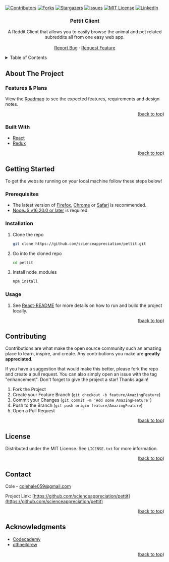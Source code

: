 <!-- Improved compatibility of back to top link: See: https://github.com/othneildrew/Best-README-Template/pull/73 -->
<a name="readme-top"></a>
<!--
*** Thanks for checking out the Best-README-Template. If you have a suggestion
*** that would make this better, please fork the repo and create a pull request
*** or simply open an issue with the tag "enhancement".
*** Don't forget to give the project a star!
*** Thanks again! Now go create something AMAZING! :D
-->



<!-- PROJECT SHIELDS -->
<!--
*** I'm using markdown "reference style" links for readability.
*** Reference links are enclosed in brackets [ ] instead of parentheses ( ).
*** See the bottom of this document for the declaration of the reference variables
*** for contributors-url, forks-url, etc. This is an optional, concise syntax you may use.
*** https://www.markdownguide.org/basic-syntax/#reference-style-links
-->
[![Contributors][contributors-shield]][contributors-url]
[![Forks][forks-shield]][forks-url]
[![Stargazers][stars-shield]][stars-url]
[![Issues][issues-shield]][issues-url]
[![MIT License][license-shield]][license-url]
[![LinkedIn][linkedin-shield]][linkedin-url]

<h3 align="center">Pettit Client</h3>

  <p align="center">
    A Reddit Client that allows you to easily browse the animal and pet related subreddits all from one easy web app.
    <br />
    <br />
    <a href="https://github.com/scienceappreciation/pettit/issues">Report Bug</a>
    ·
    <a href="https://github.com/scienceappreciation/pettit/issues">Request Feature</a>
  </p>
</div>



<!-- TABLE OF CONTENTS -->
<details>
  <summary>Table of Contents</summary>
  <ol>
    <li>
      <a href="#about-the-project">About The Project</a>
      <ul>
        <li><a href="#built-with">Built With</a></li>
      </ul>
    </li>
    <li>
      <a href="#getting-started">Getting Started</a>
      <ul>
        <li><a href="#prerequisites">Prerequisites</a></li>
        <li><a href="#installation">Installation</a></li>
      </ul>
    </li>
    <li><a href="#usage">Usage</a></li>
    <li><a href="#contributing">Contributing</a></li>
    <li><a href="#license">License</a></li>
    <li><a href="#contact">Contact</a></li>
    <li><a href="#acknowledgments">Acknowledgments</a></li>
  </ol>
</details>



<!-- ABOUT THE PROJECT -->
## About The Project

### Features & Plans
View the [Roadmap](Roadmap.md) to see the expected features, requirements and design notes.

<p align="right">(<a href="#readme-top">back to top</a>)</p>



### Built With

* [React][React-url]
* [Redux][Redux-url]

<p align="right">(<a href="#readme-top">back to top</a>)</p>



<!-- GETTING STARTED -->
## Getting Started

To get the website running on your local machine follow these steps below!

### Prerequisites

- The latest version of [Firefox][Firefox-url], [Chrome][Chrome-url] or [Safari][Safari-url] is recommended.
- [NodeJS v16.20.0 or later][Node-url] is required.

### Installation

1. Clone the repo
   ```sh
   git clone https://github.com/scienceappreciation/pettit.git
   ```
2. Go into the cloned repo
    ```sh 
    cd pettit
    ```
3. Install node_modules
    ```sh
    npm install
    ```
### Usage 

1. See [React-README](REACT-README.md) for more details on how to run and build the project locally.

<p align="right">(<a href="#readme-top">back to top</a>)</p>



<!-- CONTRIBUTING -->
## Contributing

Contributions are what make the open source community such an amazing place to learn, inspire, and create. Any contributions you make are **greatly appreciated**.

If you have a suggestion that would make this better, please fork the repo and create a pull request. You can also simply open an issue with the tag "enhancement".
Don't forget to give the project a star! Thanks again!

1. Fork the Project
2. Create your Feature Branch (`git checkout -b feature/AmazingFeature`)
3. Commit your Changes (`git commit -m 'Add some AmazingFeature'`)
4. Push to the Branch (`git push origin feature/AmazingFeature`)
5. Open a Pull Request

<p align="right">(<a href="#readme-top">back to top</a>)</p>



<!-- LICENSE -->
## License

Distributed under the MIT License. See `LICENSE.txt` for more information.

<p align="right">(<a href="#readme-top">back to top</a>)</p>



<!-- CONTACT -->
## Contact

Cole - colehale059@gmail.com

Project Link: [https://github.com/scienceappreciation/pettit](https://github.com/scienceappreciation/pettit)

<p align="right">(<a href="#readme-top">back to top</a>)</p>



<!-- ACKNOWLEDGMENTS -->
## Acknowledgments

* [Codecademy](https://www.codecademy.com)
* [othneildrew](https://github.com/othneildrew/Best-README-Template/)

<p align="right">(<a href="#readme-top">back to top</a>)</p>



<!-- MARKDOWN LINKS & IMAGES -->
<!-- https://www.markdownguide.org/basic-syntax/#reference-style-links -->
[contributors-shield]: https://img.shields.io/github/contributors/scienceappreciation/pettit.svg?style=for-the-badge
[contributors-url]: https://github.com/scienceappreciation/pettit/graphs/contributors
[forks-shield]: https://img.shields.io/github/forks/scienceappreciation/pettit.svg?style=for-the-badge
[forks-url]: https://github.com/scienceappreciation/pettit/network/members
[stars-shield]: https://img.shields.io/github/stars/scienceappreciation/pettit.svg?style=for-the-badge
[stars-url]: https://github.com/scienceappreciation/pettit/stargazers
[issues-shield]: https://img.shields.io/github/issues/scienceappreciation/pettit.svg?style=for-the-badge
[issues-url]: https://github.com/scienceappreciation/pettit/issues
[license-shield]: https://img.shields.io/github/license/scienceappreciation/pettit.svg?style=for-the-badge
[license-url]: https://github.com/scienceappreciation/pettit/blob/master/LICENSE.txt
[linkedin-shield]: https://img.shields.io/badge/-LinkedIn-black.svg?style=for-the-badge&logo=linkedin&colorB=555
[linkedin-url]: https://linkedin.com/in/cole-hale
[Firefox-url]: https://www.mozilla.org/en-US/firefox/new/
[Chrome-url]: https://www.google.com/chrome/
[Safari-url]: https://www.apple.com/safari/
[Node-url]: https://nodejs.org/en
[React-url]: https://react.dev/
[Redux-url]: https://redux.js.org/